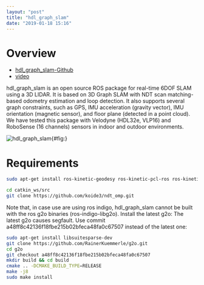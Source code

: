 ```yaml
---
layout: "post"
title: "hdl_graph_slam"
date: "2019-01-18 15:16"
---
```


# Overview
- [hdl_graph_slam-Github](https://github.com/koide3/hdl_graph_slam)
- [video](https://drive.google.com/file/d/0B9f5zFkpn4soSG96Tkt4SFFTbms/view)

>
hdl_graph_slam is an open source ROS package for real-time 6DOF SLAM using a 3D LIDAR. It is based on 3D Graph SLAM with NDT scan matching-based odometry estimation and loop detection. It also supports several graph constraints, such as GPS, IMU acceleration (gravity vector), IMU orientation (magnetic sensor), and floor plane (detected in a point cloud). We have tested this package with Velodyne (HDL32e, VLP16) and RoboSense (16 channels) sensors in indoor and outdoor environments.


![hdl_graph_slam](https://github.com/koide3/hdl_graph_slam/raw/master/imgs/hdl_graph_slam.png){#fig:}

# Requirements

```sh
sudo apt-get install ros-kinetic-geodesy ros-kinetic-pcl-ros ros-kinetic-nmea-msgs ros-kinetic-libg2o

cd catkin_ws/src
git clone https://github.com/koide3/ndt_omp.git

```
>
Note that, in case use are using ros indigo, hdl_graph_slam cannot be built with the ros g2o binaries (ros-indigo-libg2o). Install the latest g2o: The latest g2o causes segfault. Use commit a48ff8c42136f18fbe215b02bfeca48fa0c67507 instead of the latest one:

```sh
sudo apt-get install libsuitesparse-dev
git clone https://github.com/RainerKuemmerle/g2o.git
cd g2o
git checkout a48ff8c42136f18fbe215b02bfeca48fa0c67507
mkdir build && cd build
cmake .. -DCMAKE_BUILD_TYPE=RELEASE
make -j8
sudo make install
```
